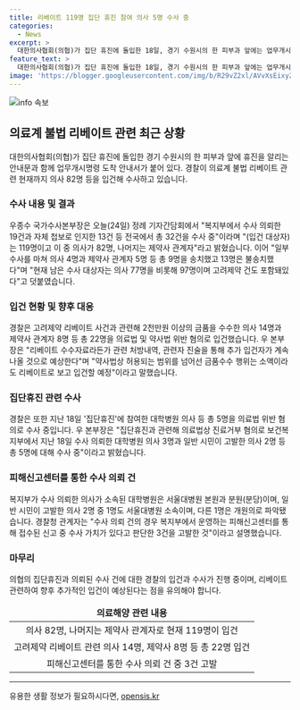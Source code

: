 ```yaml
---
title: 리베이트 119명 집단 휴진 참여 의사 5명 수사 중
categories:
  - News
excerpt: >
  대한의사협회(의협)가 집단 휴진에 돌입한 18일, 경기 수원시의 한 피부과 앞에는 업무개시명령 도착 안내서가 붙어 있었습니다. 경찰은 의료계 불법 리베이트 관련하여 의사 82명 등을 입건하고, 지난 18일 집단 휴진에 참여한 대학병원 의사 5명에 대해서도 의료법 위반 혐의로 조사 중이라고 밝혔습니다. 또한, 고려제약 리베이트 사건과 관련해 2천만원 이상의 금품을 수수한 의사 14명과 제약사 관계자 8명 등 총 22명을 의료법 및 약사법 위반 혐의로 입건했습니다. 현재 남은 수사 대상자는 의사 77명을 비롯해 97명이며, 집단 휴진과 관련해 의료법 위반 혐의로 대학병원 의사 3명과 일반 시민이 고발한 의사 2명 등 총 5명에 대한 수사도 진행 중이라고 밝혔습니다. (출처: SBS Biz) [링크 바로가기](https://url.kr/9pghjn)
feature_text: >
  대한의사협회(의협)가 집단 휴진에 돌입한 18일, 경기 수원시의 한 피부과 앞에는 업무개시명령 도착 안내서가 붙어 있었습니다. 경찰은 의료계 불법 리베이트 관련하여 의사 82명 등을 입건하고, 지난 18일 집단 휴진에 참여한 대학병원 의사 5명에 대해서도 의료법 위반 혐의로 조사 중이라고 밝혔습니다. 또한, 고려제약 리베이트 사건과 관련해 2천만원 이상의 금품을 수수한 의사 14명과 제약사 관계자 8명 등 총 22명을 의료법 및 약사법 위반 혐의로 입건했습니다. 현재 남은 수사 대상자는 의사 77명을 비롯해 97명이며, 집단 휴진과 관련해 의료법 위반 혐의로 대학병원 의사 3명과 일반 시민이 고발한 의사 2명 등 총 5명에 대한 수사도 진행 중이라고 밝혔습니다. (출처: SBS Biz) [링크 바로가기](https://url.kr/9pghjn)
image: 'https://blogger.googleusercontent.com/img/b/R29vZ2xl/AVvXsEixyZcFfHzMRdzZMjFBmAUKJYCLCGyLL1o632UiGVXcaFdKo_bkvkuCioo0uUKlGfBVcT3P84aROyZIXSBEx3Aw5nCQ3pTgDom1WDC4m8eifvWiAmWEEVb4x6G_l8C0QH225ldMjyaFvpxGEBGNO37VmDTDMHGhJPq73UglMfDca1-0aw/s1600/blogspot.png'
---
```


<p><img src="https://blogger.googleusercontent.com/img/b/R29vZ2xl/AVvXsEixyZcFfHzMRdzZMjFBmAUKJYCLCGyLL1o632UiGVXcaFdKo_bkvkuCioo0uUKlGfBVcT3P84aROyZIXSBEx3Aw5nCQ3pTgDom1WDC4m8eifvWiAmWEEVb4x6G_l8C0QH225ldMjyaFvpxGEBGNO37VmDTDMHGhJPq73UglMfDca1-0aw/s1600/blogspot.png" alt="info 속보" /></p>

<h2 data-ke-size="size26">의료계 불법 리베이트 관련 최근 상황</h2>

<p data-ke-size="size16">대한의사협회(의협)가 집단 휴진에 돌입한 경기 수원시의 한 피부과 앞에 휴진을 알리는 안내문과 함께 업무개시명령 도착 안내서가 붙어 있다. 경찰이 의료계 불법 리베이트 관련 현재까지 의사 82명 등을 입건해 수사하고 있습니다.</p>

<h3><b>수사 내용 및 결과</b></h3>

<p data-ke-size="size16">우종수 국가수사본부장은 오늘(24일) 정례 기자간담회에서 "복지부에서 수사 의뢰한 19건과 자체 첩보로 인지한 13건 등 전국에서 총 32건을 수사 중"이라며 "(입건 대상자)는 119명이고 이 중 의사가 82명, 나머지는 제약사 관계자"라고 밝혔습니다. 이어 "일부 수사를 마쳐 의사 4명과 제약사 관계자 5명 등 총 9명을 송치했고 13명은 불송치했다"며 "현재 남은 수사 대상자는 의사 77명을 비롯해 97명이며 고려제약 건도 포함돼있다"고 덧붙였습니다.</p>

<h3><b>입건 현황 및 향후 대응</b></h3>

<p data-ke-size="size16">경찰은 고려제약 리베이트 사건과 관련해 2천만원 이상의 금품을 수수한 의사 14명과 제약사 관계자 8명 등 총 22명을 의료법 및 약사법 위반 혐의로 입건했습니다. 우 본부장은 "리베이트 수수자료라든가 관련 처방내역, 관련자 진술을 통해 추가 입건자가 계속 나올 것으로 예상한다"며 "약사법상 허용되는 범위를 넘어선 금품수수 행위는 소액이라도 리베이트로 보고 입건할 예정"이라고 말했습니다.</p>

<h3><b>집단휴진 관련 수사</b></h3>

<p data-ke-size="size16">경찰은 또한 지난 18일 '집단휴진'에 참여한 대학병원 의사 등 총 5명을 의료법 위반 혐의로 수사 중입니다. 우 본부장은 "집단휴진과 관련해 의료법상 진료거부 혐의로 보건복지부에서 지난 18일 수사 의뢰한 대학병원 의사 3명과 일반 시민이 고발한 의사 2명 등 총 5명에 대해 수사 중"이라고 밝혔습니다.</p>

<h3><b>피해신고센터를 통한 수사 의뢰 건</b></h3>

<p data-ke-size="size16">복지부가 수사 의뢰한 의사가 소속된 대학병원은 서울대병원 본원과 분원(분당)이며, 일반 시민이 고발한 의사 2명 중 1명도 서울대병원 소속이며, 다른 1명은 개원의로 파악됐습니다. 경찰청 관계자는 "수사 의뢰 건의 경우 복지부에서 운영하는 피해신고센터를 통해 접수된 신고 중 수사 가치가 있다고 판단한 3건을 고발한 것"이라고 설명했습니다.</p>

<h3><b>마무리</b></h3>

<p data-ke-size="size16">의협의 집단휴진과 의뢰된 수사 건에 대한 경찰의 입건과 수사가 진행 중이며, 리베이트 관련하여 향후 추가적인 입건이 예상된다는 점을 유의해야 합니다.</p>

<table>
<thead>
<tr>
<td style="text-align: center; height: 17px;"><b>의료해양 관련 내용</b></td>
</tr>
</thead>
<tbody>
<tr>
<td style="text-align: center; height: 17px;">의사 82명, 나머지는 제약사 관계자로 현재 119명이 입건</td>
</tr>
<tr>
<td style="text-align: center; height: 17px;">고려제약 리베이트 관련 의사 14명, 제약사 8명 등 총 22명 입건</td>
</tr>
<tr>
<td style="text-align: center; height: 17px;">피해신고센터를 통한 수사 의뢰 건 중 3건 고발</td>
</tr>
</tbody>
</table>

<hr>
유용한 생활 정보가 필요하시다면, <a href="https://opensis.kr" rel="dofollow">opensis.kr</a>


